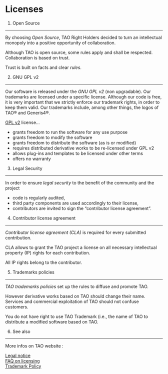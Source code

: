<!--
author:
    - 'Jérôme Bogaerts'
created_at: '2011-02-08 14:43:55'
updated_at: '2013-03-13 12:52:11'
tags:
    - 'Developer Guide'
-->



Licenses
========

1. Open Source
--------------

By choosing *Open Source*, TAO Right Holders decided to turn an intellectual monopoly into a positive opportunity of collaboration.<br/>

Although TAO is open source, some rules apply and shall be respected. Collaboration is based on trust.<br/>

Trust is built on facts and clear *rules*.

2. GNU GPL v2
-------------

Our software is released under the *GNU GPL v2* (non upgradable). Our trademarks are licensed under a specific license. Although our code is free, it is very important that we strictly enforce our trademark rights, in order to keep them valid. Our trademarks include, among other things, the logos of TAO® and Generis4®.

[GPL v2](http://www.gnu.org/licenses/old-licenses/gpl-2.0.html) license…

-   grants freedom to run the software for any use purpose
-   grants freedom to modify the software
-   grants freedom to distribute the software (as is or modified)
-   requires distributed derivative works to be re-licensed under GPL v2
-   allows plug-ins and templates to be licensed under other terms
-   offers no warranty

3. Legal Security
-----------------

In order to ensure *legal security* to the benefit of the community and the project

-   code is regularly audited,
-   third party components are used accordingly to their license,
-   contributors are invited to sign the “contributor license agreement”.

4. Contributor license agreement
--------------------------------

*Contributor license agreement (CLA)* is required for every submitted contribution.<br/>

CLA allows to grant the TAO project a license on all necessary intellectual property (IP) rights for each contribution.<br/>

All IP rights belong to the contributor.

5. Trademarks policies
----------------------

*TAO trademarks policies* set up the rules to diffuse and promote TAO.<br/>

However derivative works based on TAO should change their name. Services and commercial exploitation of TAO should not confuse customers.<br/>

You do not have right to use TAO Trademark (i.e., the name of TAO to distribute a modified software based on TAO.

6. See also
-----------

More infos on TAO website :

[Legal notice](http://taotesting.com/resources/legal-notice)\
[FAQ on licensing](http://taotesting.com/resources/license)\
[Trademark Policy](http://taotesting.com/resources/trademark-policy)


